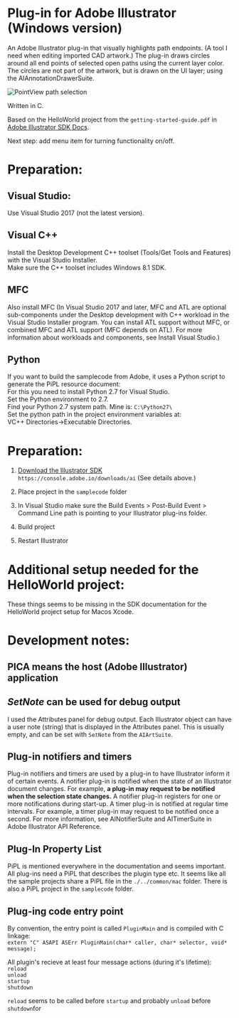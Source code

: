 # Plug-in for Adobe Illustrator (Windows version)
An Adobe Illustrator plug-in that visually highlights path endpoints. (A tool I need when editing imported CAD artwork.) The plug-in draws circles around all end points of selected open paths using the current layer color. The circles are not part of the artwork, but is drawn on the UI layer; using the AIAnnotationDrawerSuite. 

![PointView path selection](http://superpanic.com/pointview/pvart.png)

Written in C.  

Based on the HelloWorld project from the `getting-started-guide.pdf` in [Adobe Illustrator SDK Docs](https://console.adobe.io/downloads/ai).  

Next step: add menu item for turning functionality on/off. 

# Preparation:

## Visual Studio:
Use Visual Studio 2017 (not the latest version).  

## Visual C++  
Install the Desktop Development C++ toolset (Tools/Get Tools and Features) with the Visual Studio Installer.  
Make sure the C++ toolset includes Windows 8.1 SDK.  

## MFC  
Also install MFC (In Visual Studio 2017 and later, MFC and ATL are optional sub-components under the Desktop development with C++ workload in the Visual Studio Installer program. You can install ATL support without MFC, or combined MFC and ATL support (MFC depends on ATL). For more information about workloads and components, see Install Visual Studio.)  

## Python
If you want to build the samplecode from Adobe, it uses a Python script to generate the PiPL resource document:  
For this you need to install Python 2.7 for Visual Studio.  
Set the Python environment to 2.7.  
Find your Python 2.7 system path. Mine is: `C:\Python27\`  
Set the python path in the project environment variables at:  
VC++ Directories->Executable Directories.

# Preparation:

1. [Download the Illustrator SDK](https://console.adobe.io/downloads/ai)  
`https://console.adobe.io/downloads/ai`
(See details above.)  

2. Place project in the `samplecode` folder

3. In Visual Studio make sure the Build Events > Post-Build Event > Command Line path is pointing to your Illustrator plug-ins folder.

4. Build project

5. Restart Illustrator

# Additional setup needed for the HelloWorld project:  
These things seems to be missing in the SDK documentation for the HelloWorld project setup for Macos Xcode.

# Development notes:

## PICA means the host (Adobe Illustrator) application

## *SetNote* can be used for debug output
I used the Attributes panel for debug output. Each Illustrator object can have a user note (string) that is displayed in the Attributes panel. This is usually empty, and can be set with `SetNote` from the `AIArtSuite`.

## Plug-in notifiers and timers
Plug-in notifiers and timers are used by a plug-in to have Illustrator inform it of certain events.
A notifier plug-in is notified when the state of an Illustrator document changes. For example, **a plug-in may request to be notified when the selection state changes.** A notifier plug-in registers for one or more notifications during start-up.
A timer plug-in is notified at regular time intervals. For example, a timer plug-in may request to be notified
once a second.
For more information, see AINotifierSuite and AITimerSuite in Adobe Illustrator API Reference.

## Plug-In Property List
PiPL is mentioned everywhere in the documentation and seems important. All plug-ins need a PiPL that describes the plugin type etc.
It seems like all the sample projects share a PiPL file in the `./../common/mac` folder. There is also a PiPL project in the `samplecode` folder.

## Plug-ing code entry point
By convention, the entry point is called `PluginMain` and is compiled with C linkage:  
`extern "C" ASAPI ASErr PluginMain(char* caller, char* selector, void* message);`

All plugin's recieve at least four message actions (during it's lifetime):  
`reload`  
`unload`  
`startup`  
`shutdown`  

`reload` seems to be called before `startup`
and probably `unload` before `shutdown`for 
